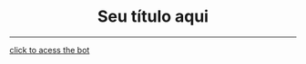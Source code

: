 <h1 align="center"> Seu título aqui </h1>
<hr>
<a href="https://twitter.com/el_dog_citador" target="_blank">click to acess the bot<a>
